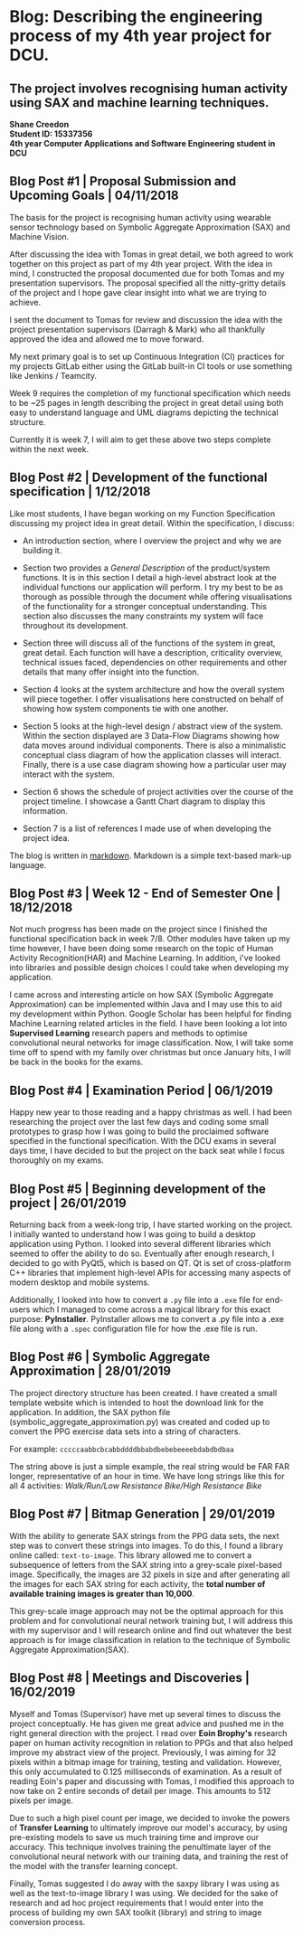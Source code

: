 # Blog: Describing the engineering process of my 4th year project for DCU.
## The project involves recognising human activity using SAX and machine learning techniques.

**Shane Creedon**  
**Student ID: 15337356**  
**4th year Computer Applications and Software Engineering student in DCU**  

## Blog Post #1 | Proposal Submission and Upcoming Goals | 04/11/2018

The basis for the project is recognising human activity using wearable sensor technology based on 
Symbolic Aggregate Approximation (SAX) and Machine Vision.

After discussing the idea with Tomas in great detail, we both agreed to work together on this project as part of my 4th year project.
With the idea in mind, I constructed the proposal documented due for both Tomas and my presentation supervisors.
The proposal specified all the nitty-gritty details of the project and I hope gave clear insight into what we are trying to achieve.

I sent the document to Tomas for review and discussion the idea with the project presentation supervisors (Darragh & Mark)
who all thankfully approved the idea and allowed me to move forward.

My next primary goal is to set up Continuous Integration (CI) practices for my projects GitLab either using the GitLab
built-in CI tools or use something like Jenkins / Teamcity.

Week 9 requires the completion of my functional specification which needs to be ~25 pages in length describing the project
in great detail using both easy to understand language and UML diagrams depicting the technical structure.   

Currently it is week 7, I will aim to get these above two steps complete within the next week.

## Blog Post #2 | Development of the functional specification | 1/12/2018

Like most students, I have began working on my Function Specification discussing my project
idea in great detail. Within the specification, I discuss:
- An introduction section, where I overview the project and why we are building it.

- Section two provides a *General Description* of the product/system functions.
  It is in this section I detail a high-level abstract look at the individual functions our application will perform.
  I try my best to be as thorough as possible through the document while offering visualisations of the functionality for
  a stronger conceptual understanding.
  This section also discusses the many constraints my system will face throughout its development.

-  Section three will discuss all of the functions of the system in great, great detail.
   Each function will have a description, criticality overview, technical issues faced, 
   dependencies on other requirements and other details that many offer insight into the function.

- Section 4 looks at the system architecture and how the overall system will piece together.
  I offer visualisations here constructed on behalf of showing how system components tie with one another.

- Section 5 looks at the high-level design / abstract view of the system. 
  Within the section displayed are 3 Data-Flow Diagrams showing how data moves around individual components.
  There is also a minimalistic conceptual class diagram of how the application classes will interact.
  Finally, there is a use case diagram showing how a particular user may interact with the system.

- Section 6 shows the schedule of project activities over the course of the project timeline.
  I showcase a Gantt Chart diagram to display this information.

- Section 7 is a list of references I made use of when developing the project idea.

The blog is written in [markdown](https://github.com/adam-p/markdown-here/wiki/Markdown-Cheatsheet).
Markdown is a simple text-based mark-up language.

## Blog Post #3 | Week 12 - End of Semester One | 18/12/2018

Not much progress has been made on the project since I finished the functional specification back
in week 7/8. Other modules have taken up my time however, I have been doing some research on the topic
of Human Activity Recognition(HAR) and Machine Learning. In addition, i've looked into libraries
and possible design choices I could take when developing my application.

I came across and interesting article on how SAX (Symbolic Aggregate Approximation) can be implemented
within Java and I may use this to aid my development within Python. Google Scholar has been helpful for
finding Machine Learning related articles in the field. I have been looking a lot into **Supervised Learning**
research papers and methods to optimise convolutional neural networks for image classification.
Now, I will take some time off to spend with my family over christmas but once January hits, I will
be back in the books for the exams.

## Blog Post #4 | Examination Period | 06/1/2019

Happy new year to those reading and a happy christmas as well. I had been researching the project over the last
few days and coding some small prototypes to grasp how I was going to build the proclaimed software specified in the 
functional specification. With the DCU exams in several days time, I have decided to but the project on the back seat
while I focus thoroughly on my exams.

## Blog Post #5 | Beginning development of the project | 26/01/2019

Returning back from a week-long trip, I have started working on the project. I initially wanted to understand how
I was going to build a desktop application using Python. I looked into several different libraries which seemed to
offer the ability to do so. Eventually after enough research, I decided to go with PyQt5, which is based on QT. Qt is set of cross-platform C++ libraries that implement high-level APIs for accessing many aspects of modern desktop and mobile systems.

Additionally, I looked into how to convert a `.py` file into a `.exe` file for end-users which I managed to come across
a magical library for this exact purpose: **PyInstaller**. PyInstaller allows me to convert a .py file into a .exe file
along with a `.spec` configuration file for how the .exe file is run. 

## Blog Post #6 | Symbolic Aggregate Approximation | 28/01/2019

The project directory structure has been created. I have created a small template website which is intended
to host the download link for the application. In addition, the SAX python file (symbolic_aggregate_approximation.py)
was created and coded up to convert the PPG exercise data sets into a string of characters.

For example:
`cccccaabbcbcabbddddbbabdbebebeeeebdabdbdbaa`

The string above is just a simple example, the real string would be FAR FAR longer, representative of an hour in time.
We have long strings like this for all 4 activities: *Walk/Run/Low Resistance Bike/High Resistance Bike*

## Blog Post #7 | Bitmap Generation | 29/01/2019

With the ability to generate SAX strings from the PPG data sets, the next step was to convert these strings into images.
To do this, I found a library online called: `text-to-image`. This library allowed me to convert a subsequence of letters
from the SAX string into a grey-scale pixel-based image. Specifically, the images are 32 pixels in size and after generating
all the images for each SAX string for each activity, the **total number of available training images is greater than 10,000**.

This grey-scale image approach may not be the optimal approach for this problem and for convolutional neural network training but,
I will address this with my supervisor and I will research online and find out whatever the best approach is for image classification
in relation to the technique of Symbolic Aggregate Approximation(SAX).

## Blog Post #8 | Meetings and Discoveries | 16/02/2019

Myself and Tomas (Supervisor) have met up several times to discuss the project conceptually. He has given me great advice and
pushed me in the right general direction with the project. I read over **Eoin Brophy's** research paper on human activity recognition
in relation to PPGs and that also helped improve my abstract view of the project. Previously, I was aiming for 32 pixels within a bitmap
image for training, testing and validation. However, this only accumulated to 0.125 milliseconds of examination. As a result of reading Eoin's paper
and discussing with Tomas, I modified this approach to now take on 2 entire seconds of detail per image. This amounts to 512 pixels per image.  

Due to such a high pixel count per image, we decided to invoke the powers of **Transfer Learning** to ultimately improve our model's accuracy, by
using pre-existing models to save us much training time and improve our accuracy. This technique involves training the penultimate layer of the
convolutional neural network with our training data, and training the rest of the model with the transfer learning concept.  

Finally, Tomas suggested I do away with the saxpy library I was using as well as the text-to-image library I was using. We decided for the sake
of research and ad hoc project requirements that I would enter into the process of building my own SAX toolkit (library) and string to image conversion
process.